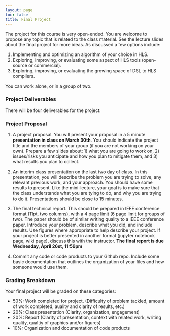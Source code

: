 ```yaml
---
layout: page
toc: false
title: Final Project
---
```



The project for this course is very open-ended. You are welcome to propose any topic that is related to the class material.  See the lecture slides about the final project for more ideas.  As discussed a few options include:

1. Implementing and optimizing an algorithm of your choice in HLS. 
2. Exploring, improving, or evaluating some aspect of HLS tools (open-source or commercial).
3. Exploring, improving, or evaluating the growing space of DSL to HLS compilers.

You can work alone, or in a group of two.

### Project Deliverables
There will be four  deliverables for the project:

### Project Proposal 
1. A project proposal. You will present your proposal in a 5 minute **presentation in class on March 30th**.  You should indicate the project title and the members of your group (if you are not working on your own).  Prepare a few slides about: 1) what you are going to work on, 2) issues/risks you anticipate and how you plan to mitigate them, and 3) what results you plan to collect.

1. An interim class presentation on the last two day of class. In this presentation, you will describe the problem you are trying to solve, any relevant previous work, and your approach.  You should have some results to present.  Like the mini-lecture, your goal is to make sure that the class understands what you are tying to do, and why you are trying to do it.  Presentations should be close to 15 minutes.

1. The final technical report.  This should be prepared in IEEE conference format (11pt, two columns), with a 4 page limit (6 page limit for groups of two).  The paper should be of similar writing quality to a IEEE conference paper.  Introduce your problem, describe what you did, and include results.  Use figures where appropriate to help describe your project.  If your project is better presented in another format (jupyter notebook page, wiki page), discuss this with the instructor. **The final report is due Wednesday, April 26st, 11:59pm**

1. Commit any code or code products to your Github repo.  Include some basic documentation that outlines the organization of your files and how someone would use them.



### Grading Breakdown

Your final project will be graded on these categories:
  * 50%: Work completed for project. (Difficulty of problem tackled, amount of work completed, auality and clarity of results, etc.)
  * 20%: Class presentation (Clarity, organization, engagement)
  * 20%: Report (Clarity of presentation, context with related work, writing quality, qualtiy of graphics and/or figures)
  * 10%: Organization and documentation of code products



